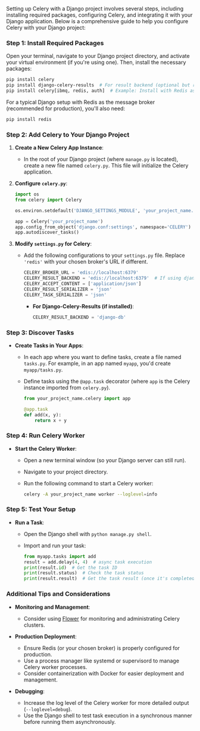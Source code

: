 Setting up Celery with a Django project involves several steps, including installing required packages, configuring Celery, and integrating it with your Django application. Below is a comprehensive guide to help you configure Celery with your Django project:

### **Step 1: Install Required Packages**

Open your terminal, navigate to your Django project directory, and activate your virtual environment (if you're using one). Then, install the necessary packages:

```bash
pip install celery
pip install django-celery-results  # For result backend (optional but recommended)
pip install celery[ibmq, redis, auth]  # Example: Install with Redis as broker and IBMQ for a different use case
```

For a typical Django setup with Redis as the message broker (recommended for production), you'll also need:

```bash
pip install redis
```

### **Step 2: Add Celery to Your Django Project**

1. **Create a New Celery App Instance**:
   - In the root of your Django project (where `manage.py` is located), create a new file named `celery.py`. This file will initialize the Celery application.

2. **Configure `celery.py`**:
   ```python
   import os
   from celery import Celery

   os.environ.setdefault('DJANGO_SETTINGS_MODULE', 'your_project_name.settings')

   app = Celery('your_project_name')
   app.config_from_object('django.conf:settings', namespace='CELERY')
   app.autodiscover_tasks()
   ```

3. **Modify `settings.py` for Celery**:
   - Add the following configurations to your `settings.py` file. Replace `'redis'` with your chosen broker's URL if different.

     ```python
     CELERY_BROKER_URL = 'edis://localhost:6379'
     CELERY_RESULT_BACKEND = 'edis://localhost:6379'  # If using django-celery-results, you can also use 'django-db'
     CELERY_ACCEPT_CONTENT = ['application/json']
     CELERY_RESULT_SERIALIZER = 'json'
     CELERY_TASK_SERIALIZER = 'json'
     ```

     - **For Django-Celery-Results (if installed)**:
       ```python
       CELERY_RESULT_BACKEND = 'django-db'
       ```

### **Step 3: Discover Tasks**

- **Create Tasks in Your Apps**:
  - In each app where you want to define tasks, create a file named `tasks.py`. For example, in an app named `myapp`, you'd create `myapp/tasks.py`.
  - Define tasks using the `@app.task` decorator (where `app` is the Celery instance imported from `celery.py`).

    ```python
    from your_project_name.celery import app

    @app.task
    def add(x, y):
        return x + y
    ```

### **Step 4: Run Celery Worker**

- **Start the Celery Worker**:
  - Open a new terminal window (so your Django server can still run).
  - Navigate to your project directory.
  - Run the following command to start a Celery worker:

    ```bash
    celery -A your_project_name worker --loglevel=info
    ```

### **Step 5: Test Your Setup**

- **Run a Task**:
  - Open the Django shell with `python manage.py shell`.
  - Import and run your task:

    ```python
    from myapp.tasks import add
    result = add.delay(4, 4)  # async task execution
    print(result.id)  # Get the task ID
    print(result.status)  # Check the task status
    print(result.result)  # Get the task result (once it's completed)
    ```

### **Additional Tips and Considerations**

- **Monitoring and Management**:
  - Consider using [Flower](https://flower.readthedocs.io/en/latest/) for monitoring and administrating Celery clusters.
  
- **Production Deployment**:
  - Ensure Redis (or your chosen broker) is properly configured for production.
  - Use a process manager like systemd or supervisord to manage Celery worker processes.
  - Consider containerization with Docker for easier deployment and management.

- **Debugging**:
  - Increase the log level of the Celery worker for more detailed output (`--loglevel=debug`).
  - Use the Django shell to test task execution in a synchronous manner before running them asynchronously.
